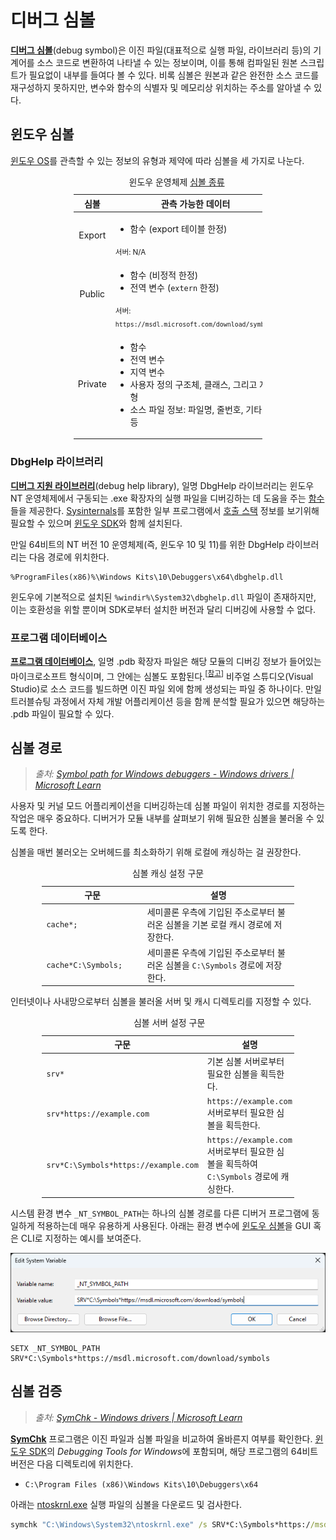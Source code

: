 # 디버그 심볼
**[디버그 심볼](https://en.wikipedia.org/wiki/Debug_symbol)**(debug symbol)은 이진 파일(대표적으로 실행 파일, 라이브러리 등)의 기계어를 소스 코드로 변환하여 나타낼 수 있는 정보이며, 이를 통해 컴파일된 원본 스크립트가 필요없이 내부를 들여다 볼 수 있다. 비록 심볼은 원본과 같은 완전한 소스 코드를 재구성하지 못하지만, 변수와 함수의 식별자 및 메모리상 위치하는 주소를 알아낼 수 있다.

## 윈도우 심볼
[윈도우 OS](Windows.md)를 관측할 수 있는 정보의 유형과 제약에 따라 심볼을 세 가지로 나눈다.

<table style="table-layout: fixed; width: 60%; margin-left: auto; margin-right: auto;"><caption style="caption-side: top;">윈도우 운영체제 <a href="https://learn.microsoft.com/en-us/windows-hardware/drivers/debugger/public-and-private-symbols">심볼 종류</a></caption><colgroup><col style="width: 30%;"/></col style="width: 70%;"/></colgroup><thead><tr><th style="text-align: center;">심볼</th><th style="text-align: center;">관측 가능한 데이터</th></tr></thead><tbody><tr><td style="text-align: center;">Export</td><td><ul><li>함수 (export 테이블 한정)</li></ul><sub>서버: N/A</sub></td></tr><tr><td style="text-align: center;">Public</td><td><ul><li>함수 (비정적 한정)</li><li>전역 변수 (<code>extern</code> 한정)</li></ul><sub>서버: <code>https://msdl.microsoft.com/download/symbols</code></sub></td></tr><tr><td style="text-align: center;">Private</td><td><ul><li>함수</li><li>전역 변수</li><li>지역 변수</li><li>사용자 정의 구조체, 클래스, 그리고 자료형</li><li>소스 파일 정보: 파일명, 줄번호, 기타 등등</li></ul></td></tr></tbody></table>

### DbgHelp 라이브러리
**[디버그 지원 라이브러리](https://learn.microsoft.com/en-us/windows/win32/debug/debug-help-library)**(debug help library), 일명 DbgHelp 라이브러리는 윈도우 NT 운영체제에서 구동되는 .exe 확장자의 실행 파일을 디버깅하는 데 도움을 주는 [함수](WinAPI.md)들을 제공한다. [Sysinternals](Sysinternals.md)를 포함한 일부 프로그램에서 [호출 스택](WinDbg.md#호출-스택) 정보를 보기위해 필요할 수 있으며 [윈도우 SDK](https://developer.microsoft.com/en-us/windows/downloads/windows-sdk/)와 함께 설치된다.

만일 64비트의 NT 버전 10 운영체제(즉, 윈도우 10 및 11)를 위한 DbgHelp 라이브러리는 다음 경로에 위치한다.

```terminal
%ProgramFiles(x86)%\Windows Kits\10\Debuggers\x64\dbghelp.dll
```

윈도우에 기본적으로 설치된 `%windir%\System32\dbghelp.dll` 파일이 존재하지만, 이는 호환성을 위할 뿐이며 SDK로부터 설치한 버전과 달리 디버깅에 사용할 수 없다.

### 프로그램 데이터베이스
**[프로그램 데이터베이스](https://en.wikipedia.org/wiki/Program_database)**, 일명 .pdb 확장자 파일은 해당 모듈의 디버깅 정보가 들어있는 마이크로소프트 형식이며, 그 안에는 심볼도 포함된다.<sup>[<a href="https://learn.microsoft.com/en-us/windows-hardware/drivers/debugger/symbols-portable-pdb">참고</a>]</sup> 비주얼 스튜디오(Visual Studio)로 소스 코드를 빌드하면 이진 파일 외에 함께 생성되는 파일 중 하나이다. 만일 트러블슈팅 과정에서 자체 개발 어플리케이션 등을 함께 분석할 필요가 있으면 해당하는 .pdb 파일이 필요할 수 있다.

## 심볼 경로
> *출처: [Symbol path for Windows debuggers - Windows drivers | Microsoft Learn](https://learn.microsoft.com/en-us/windows-hardware/drivers/debugger/symbol-path)*

사용자 및 커널 모드 어플리케이션을 디버깅하는데 심볼 파일이 위치한 경로를 지정하는 작업은 매우 중요하다. 디버거가 모듈 내부를 살펴보기 위해 필요한 심볼을 불러올 수 있도록 한다.

심볼을 매번 불러오는 오버헤드를 최소화하기 위해 로컬에 캐싱하는 걸 권장한다.

<table style="table-layout: fixed; width: 80%; margin-left: auto; margin-right: auto;"><caption style="caption-side: top;">심볼 캐싱 설정 구문</caption><colgroup><col style="width: 40%"/><col style="width: 60%"/></colgroup><thead><tr><th style="text-align: center;">구문</th><th style="text-align: center;">설명</th></tr></thead><tbody><tr><td><code>cache*;</code></td><td>세미콜론 우측에 기입된 주소로부터 불러온 심볼을 기본 로컬 캐시 경로에 저장한다.</td></tr><tr><td><code>cache*C:\Symbols;</code></td><td>세미콜론 우측에 기입된 주소로부터 불러온 심볼을 <code>C:\Symbols</code> 경로에 저장한다.</td></tr></tbody></table>

인터넷이나 사내망으로부터 심볼을 불러올 서버 및 캐시 디렉토리를 지정할 수 있다.

<table style="table-layout: fixed; width: 80%; margin-left: auto; margin-right: auto;"><caption style="caption-side: top;">심볼 서버 설정 구문</caption><colgroup><col style="width: 40%"/><col style="width: 60%"/></colgroup><thead><tr><th style="text-align: center;">구문</th><th style="text-align: center;">설명</th></tr></thead><tbody><tr><td><code>srv*</code></td><td>기본 심볼 서버로부터 필요한 심볼을 획득한다.</td></tr><tr><td><code>srv*https://example.com</code></td><td><code>https://example.com</code> 서버로부터 필요한 심볼을 획득한다.</td></tr><tr><td><code>srv*C:\Symbols*https://example.com</code></td><td><code>https://example.com</code> 서버로부터 필요한 심볼을 획득하여 <code>C:\Symbols</code> 경로에 캐싱한다.</td></tr></tbody></table>

시스템 환경 변수 `_NT_SYMBOL_PATH`는 하나의 심볼 경로를 다른 디버거 프로그램에 동일하게 적용하는데 매우 유용하게 사용된다. 아래는 환경 변수에 [윈도우 심볼](#윈도우-심볼)을 GUI 혹은 CLI로 지정하는 예시를 보여준다.

![환경 변수 <code>_NT_SYMBOL_PATH</code>의 예시](./images/windbg_environment_symbol.png)

```
SETX _NT_SYMBOL_PATH SRV*C:\Symbols*https://msdl.microsoft.com/download/symbols
```

## 심볼 검증
> *출처: [SymChk - Windows drivers | Microsoft Learn](https://learn.microsoft.com/en-us/windows-hardware/drivers/debugger/symchk)*

**[SymChk](https://learn.microsoft.com/en-us/windows-hardware/drivers/debugger/symchk)** 프로그램은 이진 파일과 심볼 파일을 비교하여 올바른지 여부를 확인한다. [윈도우 SDK](https://aka.ms/windowssdk)의 *Debugging Tools for Windows*에 포함되며, 해당 프로그램의 64비트 버전은 다음 디렉토리에 위치한다.

* `C:\Program Files (x86)\Windows Kits\10\Debuggers\x64`

아래는 [ntoskrnl.exe](Kernel.md#nt-커널) 실행 파일의 심볼을 다운로드 및 검사한다.

```cmd
symchk "C:\Windows\System32\ntoskrnl.exe" /s SRV*C:\Symbols*https://msdl.microsoft.com/download/symbols
```
